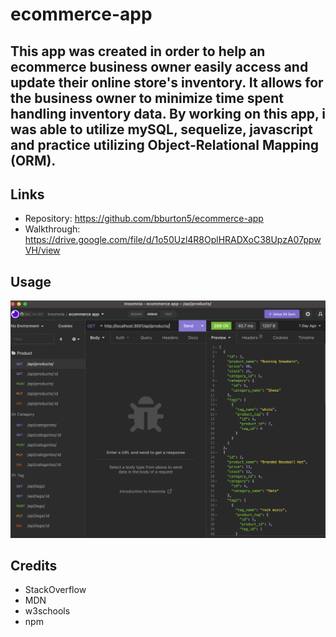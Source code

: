 # ecommerce-app

## This app was created in order to help an ecommerce business owner easily access and update their online store's inventory. It allows for the business owner to minimize time spent handling inventory data. By working on this app, i was able to utilize mySQL, sequelize, javascript and practice utilizing Object-Relational Mapping (ORM).

## Links

- Repository: https://github.com/bburton5/ecommerce-app
- Walkthrough: https://drive.google.com/file/d/1o50Uzl4R8OplHRADXoC38UpzA07ppwVH/view

## Usage

![screenshot of testing the app routes on Insomnia](./images/image0.png)

## Credits

- StackOverflow
- MDN
- w3schools
- npm

